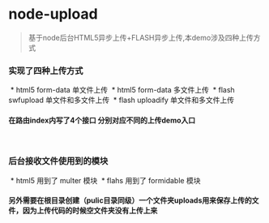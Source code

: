 # node-upload

> 基于node后台HTML5异步上传+FLASH异步上传,本demo涉及四种上传方式



### 实现了四种上传方式
  * html5 form-data 单文件上传
  * html5 form-data 多文件上传
  * flash swfupload 单文件和多文件上传
  * flash uploadify 单文件和多文件上传

#### 在路由index内写了4个接口  分别对应不同的上传demo入口
  



### 后台接收文件使用到的模块
  * html5 用到了 multer 模块
  * flahs 用到了 formidable 模块



#### 另外需要在根目录创建（pulic目录同级）一个文件夹uploads用来保存上传的文件，因为上传代码的时候空文件夹没有上传上来
